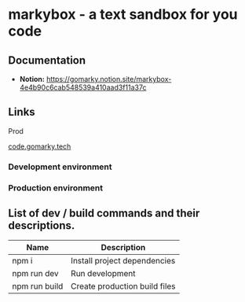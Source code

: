 # markybox - a text sandbox for you code

## Documentation
- **Notion:** https://gomarky.notion.site/markybox-4e4b90c6cab548539a410aad3f11a37c

## Links

Prod

[code.gomarky.tech](code.gomarky.tech)

### Development environment

### Production environment

## List of dev / build commands and their descriptions.

| Name                   | Description                                                                        |
| ---------------------- |----------------------------------------------------------------------------------- |
| npm i                  | Install project dependencies                                                       |
| npm run dev            | Run development                                                                    | 
| npm run build          | Create production build files                                                       |
